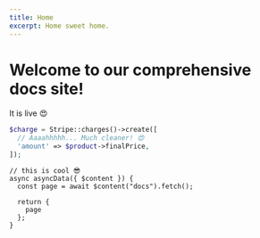 ```yaml
---
title: Home
excerpt: Home sweet home.
---
```


# Welcome to our comprehensive docs site!
It is live 😍

```php
$charge = Stripe::charges()->create([
  // Aaaahhhhh... Much cleaner! 😍
  'amount' => $product->finalPrice,
]);
```

```js{3}[nuxt.js]
// this is cool 😎
async asyncData({ $content }) {
  const page = await $content("docs").fetch();

  return {
    page
  };
}
```
